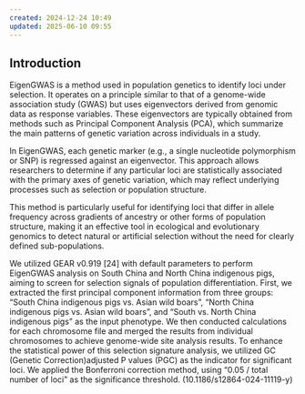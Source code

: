 ```yaml
---
created: 2024-12-24 10:49
updated: 2025-06-10 09:55
---
```


## Introduction

EigenGWAS is a method used in population genetics to identify loci under selection. It operates on a principle similar to that of a genome-wide association study (GWAS) but uses eigenvectors derived from genomic data as response variables. These eigenvectors are typically obtained from methods such as Principal Component Analysis (PCA), which summarize the main patterns of genetic variation across individuals in a study.

In EigenGWAS, each genetic marker (e.g., a single nucleotide polymorphism or SNP) is regressed against an eigenvector. This approach allows researchers to determine if any particular loci are statistically associated with the primary axes of genetic variation, which may reflect underlying processes such as selection or population structure.

This method is particularly useful for identifying loci that differ in allele frequency across gradients of ancestry or other forms of population structure, making it an effective tool in ecological and evolutionary genomics to detect natural or artificial selection without the need for clearly defined sub-populations.

We utilized GEAR v0.919 [24] with default parameters to perform EigenGWAS analysis on South China and North China indigenous pigs, aiming to screen for selection signals of population differentiation. First, we extracted the first principal component information from three groups: “South China indigenous pigs vs. Asian wild boars”, “North China indigenous pigs vs. Asian wild boars”, and “South vs. North China indigenous pigs” as the input phenotype. We then conducted calculations for each chromosome file and merged the results from individual chromosomes to achieve genome-wide site analysis results. To enhance the statistical power of this selection signature analysis, we utilized GC (Genetic Correction)adjusted P values (PGC) as the indicator for significant loci. We applied the Bonferroni correction method, using “0.05 / total number of loci” as the significance threshold.  (10.1186/s12864-024-11119-y)
